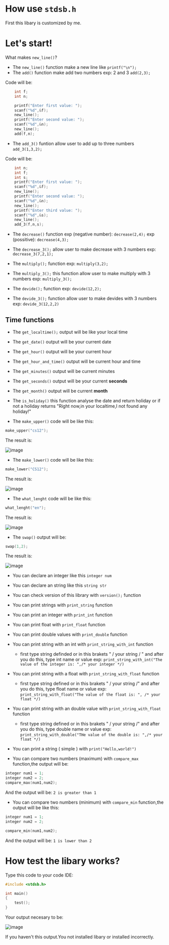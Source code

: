 # How use `stdsb.h`

First this libary is customized by me.

# Let's start!

What makes `new_line()`?

- The `new_line()` function make a new line like `printf("\n");`
- The `add()` function make add two numbers exp: 2 and 3 `add(2,3);`

Code will be:

```c
    int f;
    int n;

    printf("Enter first value: ");
    scanf("%d",&f);
    new_line();
    printf("Enter second value: ");
    scanf("%d",&n);
    new_line();
    add(f,n);
```

- The `add_3()` funtion allow user to add up to three numbers `add_3(1,3,2);`

Code will be:

```c
    int n;
    int f;
    int s;
    printf("Enter first value: ");
    scanf("%d",&f);
    new_line();
    printf("Enter second value: ");
    scanf("%d",&n);
    new_line();
    printf("Enter third value: ");
    scanf("%d",&s);
    new_line();
    add_3(f,n,s);
```

- The `decrease()` function exp (negative number): `decrease(2,4);` exp (possitive): `decrease(4,3);`

- The `decrease_3();` allow user to make decrease with 3 numbers exp: `decrease_3(7,2,1);`

- The `multiply();` function exp: `multiply(3,2);`

- The `multiply_3();` this function allow user to make multiply with 3 numbers exp: `multiply_3();`

- The `devide();` function exp: `devide(12,2);`

- The `devide_3();` function allow user to make devides with 3 numbers exp: `devide_3(12,2,2)`

## Time functions

- The `get_localtime();` output will be like your local time

- The `get_date()` output will be your current date

- The `get_hour()` output will be your current hour

- The `get_hour_and_time()` output will be current hour and time

- The `get_minutes()` output will be current minutes

- The `get_seconds()` output will be your current **seconds**

- The `get_month()` output will be current **month**

- The `is_holiday()` this function analyse the date and return holiday or if not a holiday returns "Right now,in your localtime,I not found any holiday!"

- The `make_upper()` code will be like this:

```c
make_upper("cs12");
```

The result is:

![image](https://user-images.githubusercontent.com/96312446/209479255-8caa2f12-44b6-4be6-9e78-2f73e5962214.png)

- The `make_lower()` code will be like this:

```c
make_lower("CS12");
```

The result is:

![image](https://user-images.githubusercontent.com/96312446/209479292-e26613f4-2582-416d-9df6-17c7d4198fc8.png)

- The `what_lenght` code will be like this:

```c
what_lenght("en");
```

The result is:

![image](https://user-images.githubusercontent.com/96312446/209479421-8e443e79-d143-4d22-b5d7-8ff150061979.png)

- The `swap()` output will be:

```c
swap(1,2);
```

The result is:

![image](https://user-images.githubusercontent.com/96312446/209479456-ea0a8fd3-7040-478f-85f4-f2e654a2e40c.png)

- You can declare an integer like this `integer num`

- You can declare an string like this `string str`

- You can check version of this library with `version();` function

- You can print strings with `print_string` function

- You can print an integer with `print_int` function

- You can print float with `print_float` function

- You can print double values with `print_double` function

- You can print string with an int with `print_string_with_int` function

  - first type string definded or in this brakets " / your string / " and after you do this, type int name or value exp: `print_string_with_int("The value of the integer is: ",/* your integer */)`

- You can print string with a float with `print_string_with_float` function

    - first type string defined or in this brakets " / your string /" and after you do this, type float name or value exp: `print_string_with_float("The value of the float is: ", /* your float */)`

- You can print string with an double value with `print_string_with_float` function
    
    - first type string defined or in this brakets " / your string /" and after you do this, type double name or value exp: `print_string_with_double("THe value of the double is: ",/* your float */)`

- You can print a string ( simple ) with `print("Hello,world!")` 

- You can compare two numbers (maximum) with `compare_max` function,the output will be:

```c
integer num1 = 1;
integer num2 = 2;
compare_max(num1,num2);
```

And the output will be: `2 is greater than 1`

- You can compare two numbers (minimum) with `compare_min` function,the output will be like this:

```c
integer num1 = 1;
integer num2 = 2;

compare_min(num1,num2);
```

And the output will be: `1 is lower than 2`

# How test the libary works?

Type this code to your code IDE:

```c
#include <stdsb.h>

int main()
{
    test();
}
```

Your output necesary to be:

![image](https://user-images.githubusercontent.com/96312446/209479805-944f025a-4b65-4cfd-a585-971e4cf07c2e.png)

If you haven't this output.You not installed libary or installed incorrectly.
